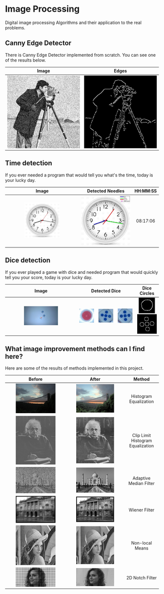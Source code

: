 # Image Processing
Digital image processing Algorithms and their application to the real problems.

## Canny Edge Detector

There is Canny Edge Detector implemented from scratch. You can see one of the results below.

| **Image** | **Edges** |
|:---:|:---:|
| <img src="images/canny/camerman.png">| <img src="images/canny/camerman_edges.png">|

## Time detection

If you ever needed a program that would tell you what's the time, today is your lucky day. 

| **Image** | **Detected Needles** | **HH:MM:SS** |
|:---:|:---:|:---:|
|<img src="images/clock/image.jpg" width="50%"> | <img src="images/clock/detected_needles.jpg">|08:17:06|

## Dice detection

If you ever played a game with dice and needed program that would quickly tell you your score, today is your lucky day. 

| **Image** | **Detected Dice** | **Dice Circles** |
|:---:|:---:|:---:|
|<img src="images/dice/original.jpg" width="50%"> | <img src="images/dice/dice.jpg">|<img src="images/dice/red_die.jpg"> <img src="images/dice/blue_die.jpg">|

## What image improvement methods can I find here?

Here are some of the results of methods implemented in this project.

| **Before** | **After** | **Method** |
|:---:|:---:|:---:|
| <img src="images/image_improvement/bristol_before.jpg" width="70%"> | <img src="images/image_improvement/bristol_after.jpg" width="70%">|Histogram Equalization|
| <img src="images/clhe/before.jpg" width="70%"> | <img src="images/clhe/clhe_w_limit.jpg" width="70%">|Clip Limit Histogram Equalization|
| <img src="images/image_improvement/enigma_before.jpg" width="70%"> | <img src="images/image_improvement/enigma_after.jpg" width="70%">|Adaptive Median Filter|
| <img src="images/wiener/before.jpg" width="70%"> | <img src="images/wiener/after.jpg" width="70%">|Wiener Filter|
| <img src="images/non_local_means/before.jpg" width="70%"> | <img src="images/non_local_means/after.jpg" width="70%">|Non-local Means|
| <img src="images/2D_filtering/before.jpg" width="70%"> | <img src="images/2D_filtering/after.jpg" width="70%">|2D Notch Filter|
